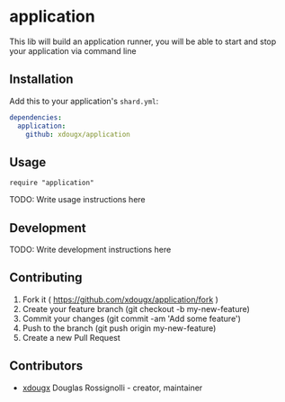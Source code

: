 # application

This lib will build an application runner, you will be able to start and stop your application via command line

## Installation


Add this to your application's `shard.yml`:

```yaml
dependencies:
  application:
    github: xdougx/application
```


## Usage


```crystal
require "application"
```


TODO: Write usage instructions here

## Development

TODO: Write development instructions here

## Contributing

1. Fork it ( https://github.com/xdougx/application/fork )
2. Create your feature branch (git checkout -b my-new-feature)
3. Commit your changes (git commit -am 'Add some feature')
4. Push to the branch (git push origin my-new-feature)
5. Create a new Pull Request

## Contributors

- [xdougx](https://github.com/xdougx) Douglas Rossignolli - creator, maintainer
